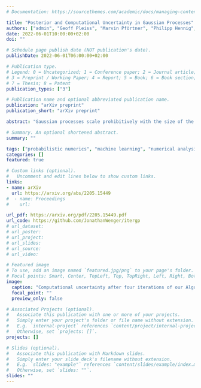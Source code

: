 ```yaml
---
# Documentation: https://sourcethemes.com/academic/docs/managing-content/

title: "Posterior and Computational Uncertainty in Gaussian Processes"
authors: ["admin", "Geoff Pleiss", "Marvin Pförtner", "Philipp Hennig", "John P. Cunningham"]
date: 2022-06-01T10:00:00+02:00
doi: ""

# Schedule page publish date (NOT publication's date).
publishDate: 2022-06-01T06:00:00+02:00

# Publication type.
# Legend: 0 = Uncategorized; 1 = Conference paper; 2 = Journal article;
# 3 = Preprint / Working Paper; 4 = Report; 5 = Book; 6 = Book section;
# 7 = Thesis; 8 = Patent
publication_types: ["3"]

# Publication name and optional abbreviated publication name.
publication: "arXiv preprint"
publication_short: "arXiv preprint"

abstract: "Gaussian processes scale prohibitively with the size of the dataset. In response, many approximation methods have been developed, which inevitably introduce approximation error. This additional source of uncertainty, due to limited computation, is entirely ignored when using the approximate posterior. Therefore in practice, GP models are often as much about the approximation method as they are about the data. Here, we develop a new class of methods that provides consistent estimation of the combined uncertainty arising from both the finite number of data observed and the finite amount of computation expended. The most common GP approximations map to an instance in this class, such as methods based on the Cholesky factorization, conjugate gradients, and inducing points. For any method in this class, we prove (i) convergence of its posterior mean in the associated RKHS, (ii) decomposability of its combined posterior covariance into mathematical and computational covariances, and (iii) that the combined variance is a tight worst-case bound for the squared error between the method's posterior mean and the latent function. Finally, we empirically demonstrate the consequences of ignoring computational uncertainty and show how implicitly modeling it improves generalization performance on benchmark datasets. "

# Summary. An optional shortened abstract.
summary: ""

tags: ["probabilistic numerics", "machine learning", "numerical analysis", "gaussian processes"]
categories: []
featured: true

# Custom links (optional).
#   Uncomment and edit lines below to show custom links.
links:
- name: arXiv
  url: https://arxiv.org/abs/2205.15449 
#  - name: Proceedings
#    url:

url_pdf: https://arxiv.org/pdf/2205.15449.pdf
url_code: https://github.com/JonathanWenger/itergp
# url_dataset:
# url_poster:
# url_project:
# url_slides: 
# url_source:
# url_video: 

# Featured image
# To use, add an image named `featured.jpg/png` to your page's folder.
# Focal points: Smart, Center, TopLeft, Top, TopRight, Left, Right, BottomLeft, Bottom, BottomRight.
image:
  caption: "Computational uncertainty after four iterations of our Algorithm. Computational uncertainty is small in parts of the input space where there is either no data or computation was targeted already."
  focal_point: ""
  preview_only: false

# Associated Projects (optional).
#   Associate this publication with one or more of your projects.
#   Simply enter your project's folder or file name without extension.
#   E.g. `internal-project` references `content/project/internal-project/index.md`.
#   Otherwise, set `projects: []`.
projects: []

# Slides (optional).
#   Associate this publication with Markdown slides.
#   Simply enter your slide deck's filename without extension.
#   E.g. `slides: "example"` references `content/slides/example/index.md`.
#   Otherwise, set `slides: ""`.
slides: ""
---
```


